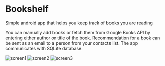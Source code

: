 # Bookshelf
Simple android app that helps you keep track of books you are reading

You can manually add books or fetch them from Google Books API by entering either author or title of the book. Recommendation for a book can be sent as an email to a person from your contacts list. The app communicates with SQLite database.

![screen1](/images/screen1.jpg)
![screen2](/images/screen2.jpg)
![screen3](/images/screen3.jpg)
